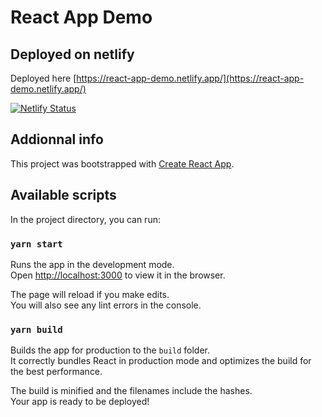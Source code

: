 # React App Demo

## Deployed on netlify

Deployed here [https://react-app-demo.netlify.app/](https://react-app-demo.netlify.app/)

[![Netlify Status](https://api.netlify.com/api/v1/badges/47964423-21ab-4c42-9749-91745b0c90ad/deploy-status)](https://app.netlify.com/sites/react-app-demo/deploys)

## Addionnal info

This project was bootstrapped with [Create React App](https://github.com/facebook/create-react-app).

## Available scripts

In the project directory, you can run:

### `yarn start`

Runs the app in the development mode.<br />
Open [http://localhost:3000](http://localhost:3000) to view it in the browser.

The page will reload if you make edits.<br />
You will also see any lint errors in the console.

### `yarn build`

Builds the app for production to the `build` folder.<br />
It correctly bundles React in production mode and optimizes the build for the best performance.

The build is minified and the filenames include the hashes.<br />
Your app is ready to be deployed!
